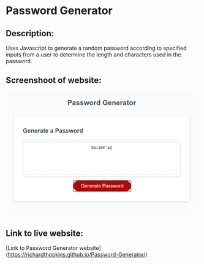 # Password Generator


## Description:

Uses Javascript to generate a random password according to specified inputs from a user to determine the length and characters used in the password.


## Screenshoot of website:


![example of password generated with password generator website](./assets/images/website.png)




## Link to live website:

[Link to Password Generator website]
(https://richardthopkins.github.io/Password-Generator/)

